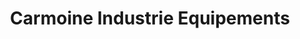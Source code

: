 ---
title: "Carmoine Industrie Equipements"
url: /cesson-sevigne/carmoine-industrie-equipements/
shop: réparation de voitures
---